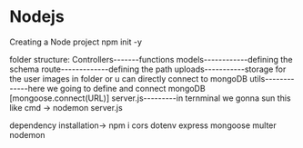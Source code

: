 # Nodejs
Creating a Node project 
npm init -y

folder structure:
Controllers-------functions 
models------------defining the schema 
route-------------defining the path
uploads-----------storage for the user images in folder or u can directly connect to mongoDB
utils-------------here we going to define and connect mongoDB  [mongoose.connect(URL)]
server.js---------in ternminal we gonna sun this like cmd -> nodemon server.js


dependency installation-> npm i cors dotenv express mongoose multer nodemon 

